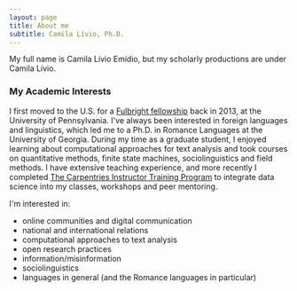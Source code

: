 ```yaml
---
layout: page
title: About me
subtitle: Camila Lívio, Ph.D.
---
```


My full name is Camila Lívio Emídio, but my scholarly productions are under Camila Lívio.

### My Academic Interests
I first moved to the U.S. for a [Fulbright fellowship](https://foreign.fulbrightonline.org/about/flta-program) back in 2013, at the University of Pennsylvania. I've always been interested in foreign languages and linguistics, which led me to a Ph.D. in Romance Languages at the University of Georgia. During my time as a graduate student, I enjoyed learning about computational approaches for text analysis and took courses on quantitative methods, finite state machines, sociolinguistics and field methods. I have extensive teaching experience, and more recently I completed [The Carpentries Instructor Training Program](https://carpentries.org/index.html) to integrate data science into my classes, workshops and peer mentoring. 


I'm interested in:

- online communities and digital communication
- national and international relations
- computational approaches to text analysis 
- open research practices
- information/misinformation
- sociolinguistics
- languages in general (and the Romance languages in particular)

  



